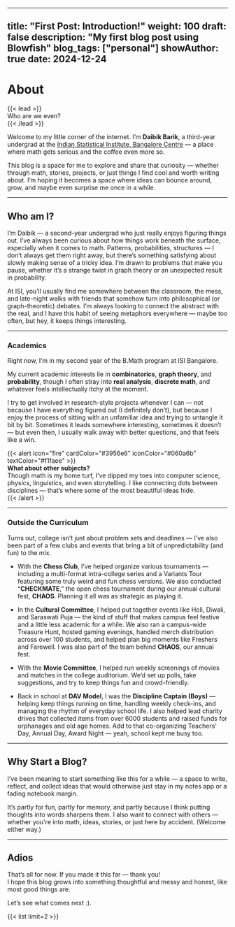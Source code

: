
---
title: "First Post: Introduction!"
weight: 100
draft: false
description: "My first blog post using Blowfish"
blog_tags: ["personal"]
showAuthor: true
date: 2024-12-24
---

# About

{{< lead >}}  
Who are we even?  
{{< /lead >}}  

Welcome to my little corner of the internet. I’m **Daibik Barik**, a third-year undergrad at the [Indian Statistical Institute, Bangalore Centre](https://www.isibang.ac.in) — a place where math gets serious and the coffee even more so.

This blog is a space for me to explore and share that curiosity — whether through math, stories, projects, or just things I find cool and worth writing about. I’m hoping it becomes a space where ideas can bounce around, grow, and maybe even surprise me once in a while.

---

## Who am I?

I’m Daibik — a second-year undergrad who just really enjoys figuring things out. I’ve always been curious about how things work beneath the surface, especially when it comes to math. Patterns, probabilities, structures — I don’t always get them right away, but there’s something satisfying about slowly making sense of a tricky idea. I’m drawn to problems that make you pause, whether it’s a strange twist in graph theory or an unexpected result in probability.

At ISI, you’ll usually find me somewhere between the classroom, the mess, and late-night walks with friends that somehow turn into philosophical (or graph-theoretic) debates. I’m always looking to connect the abstract with the real, and I have this habit of seeing metaphors everywhere — maybe too often, but hey, it keeps things interesting.

---

### Academics

Right now, I’m in my second year of the B.Math program at ISI Bangalore.

My current academic interests lie in **combinatorics**, **graph theory**, and **probability**, though I often stray into **real analysis**, **discrete math**, and whatever feels intellectually itchy at the moment.

I try to get involved in research-style projects whenever I can — not because I have everything figured out (I definitely don’t), but because I enjoy the process of sitting with an unfamiliar idea and trying to untangle it bit by bit. Sometimes it leads somewhere interesting, sometimes it doesn’t — but even then, I usually walk away with better questions, and that feels like a win.

{{< alert icon="fire" cardColor="#3956e6" iconColor="#060a6b" textColor="#f1faee" >}}  
**What about other subjects?**  
Though math is my home turf, I’ve dipped my toes into computer science, physics, linguistics, and even storytelling. I like connecting dots between disciplines — that’s where some of the most beautiful ideas hide.  
{{< /alert >}}

---

### Outside the Curriculum

Turns out, college isn’t just about problem sets and deadlines — I’ve also been part of a few clubs and events that bring a bit of unpredictability (and fun) to the mix.

- With the **Chess Club**, I’ve helped organize various tournaments — including a multi-format intra-college series and a Variants Tour featuring some truly weird and fun chess versions. We also conducted “**CHECKMATE**,” the open chess tournament during our annual cultural fest, **CHAOS**. Planning it all was as strategic as playing it.

- In the **Cultural Committee**, I helped put together events like Holi, Diwali, and Saraswati Puja — the kind of stuff that makes campus feel festive and a little less academic for a while. We also ran a campus-wide Treasure Hunt, hosted gaming evenings, handled merch distribution across over 100 students, and helped plan big moments like Freshers and Farewell. I was also part of the team behind **CHAOS**, our annual fest.

- With the **Movie Committee**, I helped run weekly screenings of movies and matches in the college auditorium. We’d set up polls, take suggestions, and try to keep things fun and crowd-friendly.

- Back in school at **DAV Model**, I was the **Discipline Captain (Boys)** — helping keep things running on time, handling weekly check-ins, and managing the rhythm of everyday school life. I also helped lead charity drives that collected items from over 6000 students and raised funds for orphanages and old age homes. Add to that co-organizing Teachers' Day, Annual Day, Award Night — yeah, school kept me busy too.

---

## Why Start a Blog?

I’ve been meaning to start something like this for a while — a space to write, reflect, and collect ideas that would otherwise just stay in my notes app or a fading notebook margin.

It’s partly for fun, partly for memory, and partly because I think putting thoughts into words sharpens them. I also want to connect with others — whether you're into math, ideas, stories, or just here by accident. (Welcome either way.)

---

## Adios

That’s all for now. If you made it this far — thank you!  
I hope this blog grows into something thoughtful and messy and honest, like most good things are.

Let’s see what comes next :).

{{< list limit=2 >}}

